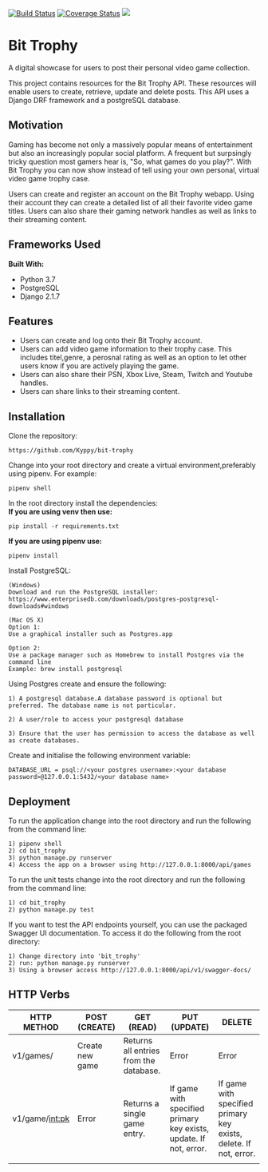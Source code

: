 [![Build Status](https://travis-ci.org/Kyppy/bit-trophy.svg?branch=develop)](https://travis-ci.org/Kyppy/bit-trophy) [![Coverage Status](https://coveralls.io/repos/github/Kyppy/bit-trophy/badge.svg?branch=develop)](https://coveralls.io/github/Kyppy/bit-trophy?branch=develop) <a href="https://codeclimate.com/github/Kyppy/bit-trophy/maintainability"><img src="https://api.codeclimate.com/v1/badges/ebc0c1d83631b3a7a78b/maintainability" /></a>

# Bit Trophy
A digital showcase for users to post their personal video game collection.

This project contains resources for the Bit Trophy API. These resources will enable users to create, retrieve, update and delete posts. This API uses a Django DRF framework and a postgreSQL database.

## Motivation ##
<p>Gaming has become not only a massively popular means of entertainment but also an increasingly popular social platform. A frequent but surpsingly tricky question most gamers hear is, "So, what games do you play?". With Bit Trophy you can now show instead of tell using your own personal, virtual video game trophy case.<p>
<p>Users can create and register an account on the Bit Trophy webapp. Using their account they can create a detailed list of all their favorite video game titles. Users can also share their gaming network handles as well as links to their streaming content.<p>

## Frameworks Used ##
**Built With:**
* Python 3.7
* PostgreSQL
* Django 2.1.7

## Features ##
* Users can create and log onto their Bit Trophy account.
* Users can add video game information to their trophy case. This includes titel,genre, a perosnal rating as well as an option to let other users know if you are actively playing the game.
* Users can also share their PSN, Xbox Live, Steam, Twitch and Youtube handles.
* Users can share links to their streaming content.



## Installation ##
Clone the repository:
```
https://github.com/Kyppy/bit-trophy
```

Change into your root directory and create a virtual environment,preferably using pipenv. For example:
```
pipenv shell
```

In the root directory install the dependencies:<br>
**If you are using venv then use:**
```
pip install -r requirements.txt
``` 
**If you are using pipenv use:**
```
pipenv install
```
Install PostgreSQL:
```
(Windows) 
Download and run the PostgreSQL installer: https://www.enterprisedb.com/downloads/postgres-postgresql-downloads#windows
```
```
(Mac OS X) 
Option 1: 
Use a graphical installer such as Postgres.app

Option 2:
Use a package manager such as Homebrew to install Postgres via the command line
Example: brew install postgresql

```

Using Postgres create and ensure the following:
```
1) A postgresql database.A database password is optional but preferred. The database name is not particular.

2) A user/role to access your postgresql database

3) Ensure that the user has permission to access the database as well as create databases. 
```

Create and initialise the following environment variable:
```
DATABASE_URL = psql://<your postgres username>:<your database password>@127.0.0.1:5432/<your database name>
```
## Deployment ##
To run the application change into the root directory and run the following from the command line:
```
1) pipenv shell
2) cd bit_trophy
3) python manage.py runserver
4) Access the app on a browser using http://127.0.0.1:8000/api/games
```

To run the unit tests change into the root directory and run the following from the command line:
```
1) cd bit_trophy
2) python manage.py test
```

If you want to test the API endpoints yourself, you can use the packaged Swagger UI documentation. To access it do the following from the root directory:
```
1) Change directory into 'bit_trophy'
2) run: python manage.py runserver
3) Using a browser access http://127.0.0.1:8000/api/v1/swagger-docs/
```
## HTTP Verbs
| HTTP METHOD      | POST (CREATE)   | GET (READ)                             | PUT (UPDATE)                                                       | DELETE                                                            |
|------------------|-----------------|----------------------------------------|--------------------------------------------------------------------|-------------------------------------------------------------------|
| v1/games/        | Create new game | Returns all entries from the database. | Error                                                              | Error                                                             |
| v1/game/<int:pk> | Error           | Returns a single game entry.           | If game with specified primary key exists, update. If not, error.  | If game with specified primary key exists, delete. If not, error. |
|                  |                 |                                        |                                                                    |                                                                   |